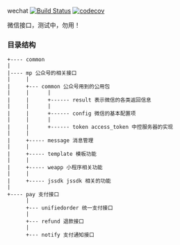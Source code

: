 wechat
[![Build Status](https://travis-ci.org/issue9/wechat.svg?branch=master)](https://travis-ci.org/issue9/wechat)
[![codecov](https://codecov.io/gh/issue9/wechat/branch/master/graph/badge.svg)](https://codecov.io/gh/issue9/wechat)

微信接口，测试中，勿用！



### 目录结构

```
+---- common
|
|---- mp 公众号的相关接口
|     |
|     +--- common 公众号用到的公用包
|     |      |
|     |      +------ result 表示微信的各类返回信息
|     |      |
|     |      +------ config 微信的基本配置项
|     |      |
|     |      +------ token access_token 中控服务器的实现
|     |
|     +----- message 消息管理
|     |
|     +----- template 模板功能
|     |
|     +----- weapp 小程序相关功能
|     |
|     +----- jssdk jssdk 相关的功能
|
+---- pay 支付接口
      |
      +--- unifiedorder 统一支付接口
      |
      +--- refund 退款接口
      |
      +--- notify 支付通知接口
```
